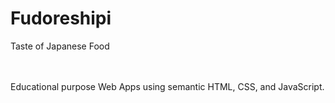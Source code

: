 # Fudoreshipi
Taste of Japanese Food

<br /><br />
Educational purpose Web Apps using semantic HTML, CSS, and JavaScript.
